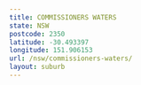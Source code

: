 ```yaml
---
title: COMMISSIONERS WATERS
state: NSW
postcode: 2350
latitude: -30.493397
longitude: 151.906153
url: /nsw/commissioners-waters/
layout: suburb
---
```

